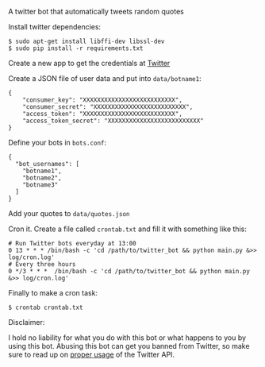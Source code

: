 A twitter bot that automatically tweets random quotes

Install twitter dependencies:

    $ sudo apt-get install libffi-dev libssl-dev
    $ sudo pip install -r requirements.txt

Create a new app to get the credentials at [Twitter](https://apps.twitter.com/)

Create a JSON file of user data and put into `data/botname1`:

    {
        "consumer_key": "XXXXXXXXXXXXXXXXXXXXXXXXXX",
        "consumer_secret": "XXXXXXXXXXXXXXXXXXXXXXXXXX",
        "access_token": "XXXXXXXXXXXXXXXXXXXXXXXXXX",
        "access_token_secret": "XXXXXXXXXXXXXXXXXXXXXXXXXX"
    }

Define your bots in `bots.conf`:

    {
      "bot_usernames": [
        "botname1",
        "botname2",
        "botname3"
      ]
    }

Add your quotes to `data/quotes.json`

Cron it. Create a file called `crontab.txt` and fill it with something like this:

    # Run Twitter bots everyday at 13:00
    0 13 * * * /bin/bash -c 'cd /path/to/twitter_bot && python main.py &>> log/cron.log'
    # Every three hours
    0 */3 * * *  /bin/bash -c 'cd /path/to/twitter_bot && python main.py &>> log/cron.log'
    
Finally to make a cron task:
    
    $ crontab crontab.txt
    
    
Disclaimer:

I hold no liability for what you do with this bot or what happens to you by using this bot. Abusing this bot can get you banned from Twitter, so make sure to read up on [proper usage](https://support.twitter.com/articles/76915-automation-rules-and-best-practices) of the Twitter API.

